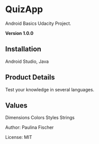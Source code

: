 # QuizApp
Android Basics Udacity Project.

**Version 1.0.0**

## Installation
Android Studio,
Java

## Product Details
Test your knowledge in several languages.

## Values
Dimensions
Colors
Styles
Strings

Author: Paulina Fischer

License: MIT


